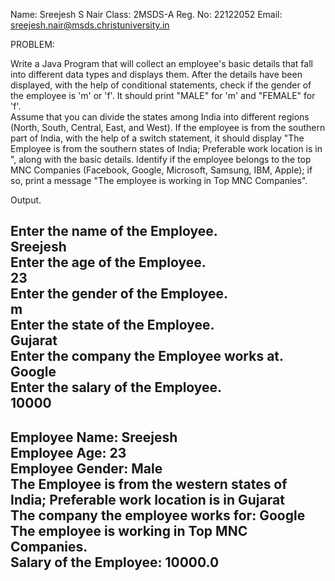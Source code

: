 Name: Sreejesh S Nair Class: 2MSDS-A Reg. No: 22122052 Email: sreejesh.nair@msds.christuniversity.in

PROBLEM: 

Write a Java Program that will collect an employee's basic details that fall into different data types and displays them.
After the details have been displayed, with the help of conditional statements, check if the gender of the employee is 'm' or 'f'. It should print "MALE" for 'm' and "FEMALE" for 'f'.   
Assume that you can divide the states among India into different regions (North, South, Central, East, and West). If the employee is from the southern part of India, with the help of a switch statement, it should display "The Employee is from the southern states of India; Preferable work location is in <state>", along with the basic details.
Identify if the employee belongs to the top MNC Companies (Facebook, Google, Microsoft, Samsung, IBM, Apple); if so, print a message "The employee is working in Top MNC Companies".
  
Output.   
  
Enter the name of the Employee.  
Sreejesh    
Enter the age of the Employee.    
23  
Enter the gender of the Employee.   
m   
Enter the state of the Employee.   
Gujarat   
Enter the company the Employee works at.   
Google   
Enter the salary of the Employee.   
10000   
-----------------------------------------------------------------------------------------   
Employee Name: Sreejesh   
Employee Age: 23   
Employee Gender: Male   
The Employee is from the western states of India; Preferable work location is in Gujarat   
The company the employee works for: Google   
The employee is working in Top MNC Companies.   
Salary of the Employee: 10000.0   
----------------------------------------------------------------------------------------- 
